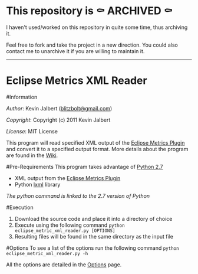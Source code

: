 # This repository is ⚰️ ARCHIVED ⚰️

I haven't used/worked on this repository in quite some time, thus archiving it.

Feel free to fork and take the project in a new direction. You could also contact me to unarchive it if you are willing to maintain it.

-----

# Eclipse Metrics XML Reader

#Information

*Author*:    Kevin Jalbert  (blitzbolt@gmail.com)

*Copyright*: Copyright (c) 2011 Kevin Jalbert

*License*:   MIT License

This program will read specified XML output of the [Eclipse Metrics Plugin](http://sourceforge.net/projects/metrics/ "Eclipse Metrics Plugin") and convert it to a specified output format. More details about the program are found in the [Wiki](https://github.com/kevinjalbert/eclipse_metrics_xml_reader/wiki "Wiki").

#Pre-Requirements
This program takes advantage of [Python 2.7](http://www.python.org/ "Python")

* XML output from the [Eclipse Metrics Plugin](http://sourceforge.net/projects/metrics/ "Eclipse Metrics Plugin")
* Python [lxml](http://lxml.de/index.html "lxml") library

_The python command is linked to the 2.7 version of Python_

#Execution
1. Download the source code and place it into a directory of choice
2. Execute using the following command ```python eclipse_metric_xml_reader.py [OPTIONS]```
3. Resulting files will be found in the same directory as the input file

#Options
To see a list of the options run the following command ```python eclipse_metric_xml_reader.py -h```

All the options are detailed in the [Options](https://github.com/kevinjalbert/eclipse_metrics_xml_reader/wiki/Options "Options") page.
